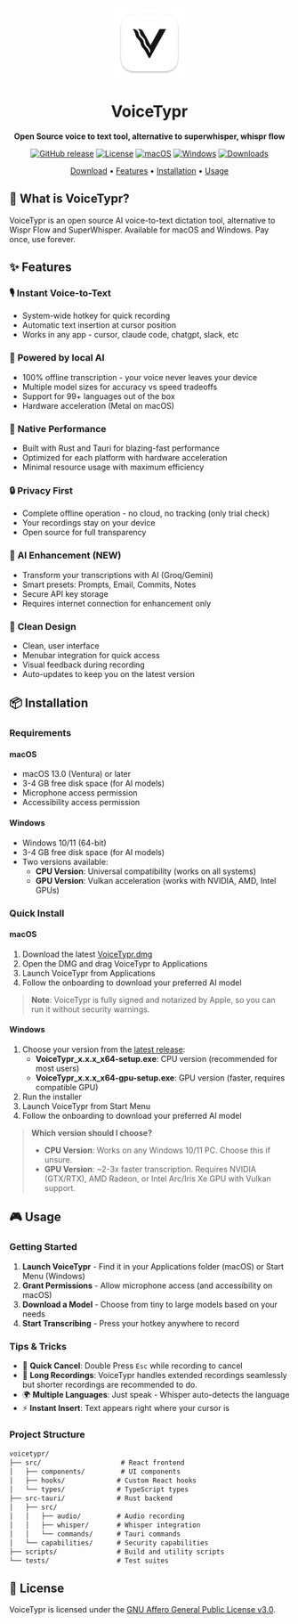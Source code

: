 <div align="center">
  <img src="src-tauri/icons/icon.png" alt="VoiceTypr Logo" width="128" height="128">

  # VoiceTypr

  **Open Source voice to text tool, alternative to superwhisper, whispr flow**

  [![GitHub release](https://img.shields.io/github/v/release/moinulmoin/voicetypr)](https://github.com/moinulmoin/voicetypr/releases)
  [![License](https://img.shields.io/badge/license-AGPL--3.0-blue.svg)](LICENSE.md)
  [![macOS](https://img.shields.io/badge/macOS-13.0+-black)](https://www.apple.com/macos)
  [![Windows](https://img.shields.io/badge/Windows-10%2F11-0078D6)](https://www.microsoft.com/windows)
  [![Downloads](https://img.shields.io/github/downloads/moinulmoin/voicetypr/total)](https://github.com/moinulmoin/voicetypr/releases)

  [Download](https://github.com/moinulmoin/voicetypr/releases/latest) • [Features](#features) • [Installation](#installation) • [Usage](#usage)
</div>

## 🎯 What is VoiceTypr?

VoiceTypr is an open source AI voice-to-text dictation tool, alternative to Wispr Flow and SuperWhisper. Available for macOS and Windows. Pay once, use forever.

## ✨ Features

### 🎙️ **Instant Voice-to-Text**
- System-wide hotkey for quick recording
- Automatic text insertion at cursor position
- Works in any app - cursor, claude code, chatgpt, slack, etc

### 🤖 **Powered by local AI**
- 100% offline transcription - your voice never leaves your device
- Multiple model sizes for accuracy vs speed tradeoffs
- Support for 99+ languages out of the box
- Hardware acceleration (Metal on macOS)

### 🚀 **Native Performance**
- Built with Rust and Tauri for blazing-fast performance
- Optimized for each platform with hardware acceleration
- Minimal resource usage with maximum efficiency

### 🔒 **Privacy First**
- Complete offline operation - no cloud, no tracking (only trial check)
- Your recordings stay on your device
- Open source for full transparency

### 🤖 **AI Enhancement** (NEW)
- Transform your transcriptions with AI (Groq/Gemini)
- Smart presets: Prompts, Email, Commits, Notes
- Secure API key storage
- Requires internet connection for enhancement only

### 🎨 **Clean Design**
- Clean, user interface
- Menubar integration for quick access
- Visual feedback during recording
- Auto-updates to keep you on the latest version

## 📦 Installation

### Requirements

#### macOS
- macOS 13.0 (Ventura) or later
- 3-4 GB free disk space (for AI models)
- Microphone access permission
- Accessibility access permission

#### Windows
- Windows 10/11 (64-bit)
- 3-4 GB free disk space (for AI models)
- Two versions available:
  - **CPU Version**: Universal compatibility (works on all systems)
  - **GPU Version**: Vulkan acceleration (works with NVIDIA, AMD, Intel GPUs)

### Quick Install

#### macOS
1. Download the latest [VoiceTypr.dmg](https://github.com/moinulmoin/voicetypr/releases/latest)
2. Open the DMG and drag VoiceTypr to Applications
3. Launch VoiceTypr from Applications
4. Follow the onboarding to download your preferred AI model

> **Note**: VoiceTypr is fully signed and notarized by Apple, so you can run it without security warnings.

#### Windows
1. Choose your version from the [latest release](https://github.com/moinulmoin/voicetypr/releases/latest):
   - **VoiceTypr_x.x.x_x64-setup.exe**: CPU version (recommended for most users)
   - **VoiceTypr_x.x.x_x64-gpu-setup.exe**: GPU version (faster, requires compatible GPU)
2. Run the installer
3. Launch VoiceTypr from Start Menu
4. Follow the onboarding to download your preferred AI model

> **Which version should I choose?**
> - **CPU Version**: Works on any Windows 10/11 PC. Choose this if unsure.
> - **GPU Version**: ~2-3x faster transcription. Requires NVIDIA (GTX/RTX), AMD Radeon, or Intel Arc/Iris Xe GPU with Vulkan support.

## 🎮 Usage

### Getting Started

1. **Launch VoiceTypr** - Find it in your Applications folder (macOS) or Start Menu (Windows)
2. **Grant Permissions** - Allow microphone access (and accessibility on macOS)
3. **Download a Model** - Choose from tiny to large models based on your needs
4. **Start Transcribing** - Press your hotkey anywhere to record

### Tips & Tricks

- 🎯 **Quick Cancel**: Double Press `Esc` while recording to cancel
- 📝 **Long Recordings**: VoiceTypr handles extended recordings seamlessly but shorter recordings are recommended to do.
- 🌍 **Multiple Languages**: Just speak - Whisper auto-detects the language
- ⚡ **Instant Insert**: Text appears right where your cursor is

### Project Structure

```
voicetypr/
├── src/                    # React frontend
│   ├── components/         # UI components
│   ├── hooks/             # Custom React hooks
│   └── types/             # TypeScript types
├── src-tauri/             # Rust backend
│   ├── src/
│   │   ├── audio/         # Audio recording
│   │   ├── whisper/       # Whisper integration
│   │   └── commands/      # Tauri commands
│   └── capabilities/      # Security capabilities
├── scripts/               # Build and utility scripts
└── tests/                 # Test suites
```

## 📄 License

VoiceTypr is licensed under the [GNU Affero General Public License v3.0](LICENSE.md).
</div>